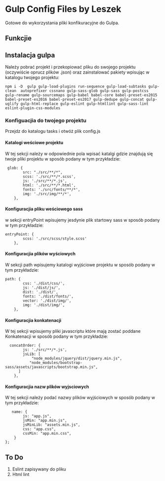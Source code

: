 # Gulp Config Files by Leszek
Gotowe do wykorzystania pliki konfikuracyjne do Gulpa.
## Funkcjie

## Instalacja gulpa
Należy pobrać projekt i przekopiować pliku do swojego projektu (oczywiście oprucz plików .json) oraz zainstalować pakiety wpisując w katalogu twojego projektu:  
```
npm i -D  gulp gulp-load-plugins run-sequence gulp-load-subtasks gulp-clean  autoprefixer cssnano gulp-sass-glob gulp-sass gulp-postcss gulp-rename gulp-sourcemaps gulp-babel babel-core babel-preset-es2015 babel-preset-es2016 babel-preset-es2017 gulp-dedupe gulp-concat gulp-uglify gulp-html-replace gulp-eslint gulp-htmllint gulp-sass-lint eslint-plugin-css-modules 
```
### Konfiguacjia do twojego projektu
Przejdz do katalogu tasks i otwóż plik config.js

#### Katalogi weściowe projektu
W tej sekcji należy w odpowiednie pola wpisać katalgi gdzie znajdują się twoje pliki projektu w sposób podany w tym przykładzie:
```
 glob: {
        src: "./src/**/*",
        scss: './src/**/*.scss',
        js: './src/**/*.js',
        html: './src/**/*.html',
        fonts: './src/fonts/**/*',
        img: './src/img/**/*',
    },
```
#### Konfiguracjia pliku weściowego sass
w sekcji entryPoint wpisujemy jesdynie plik startowy sass w sposób podany w tym przykładzie:
```
entryPoint: {
        scss: './src/scss/style.scss'
    },
```

#### Konfiguracjia plików wyściowych 
W sekcji path wpisujemy katalogi wyjściowe projektu  w sposób podany w tym przykładzie:

```
path: {
        css: './dist/css/',
        js: './dist/js/',
        dist: './dist/',
        fonts: './dist/fonts/',
        vector: './dist/img/',
        img: './dist/img/',
    },
```

#### Konfiguracjia konkatenacji
W tej sekcji wpisujemy pliki javascriptu które mają zostać poddane Konkatenacji w sposób podany w tym przykładzie:
```
  concatOrder: {
        js: './src/**/*.js',
        jsLib: [
            "node_modules/jquery/dist/jquery.min.js",
           "node_modules/bootstrap-sass/assets/javascripts/bootstrap.min.js",
      ]
    },
```

#### Konfiguracjia nazw plików wyjsciowych 
W tej sekcji należy podać nazwy plików wyjściowych  w sposób podany w tym przykładzie:
```
   name: {
        js: "app.js",
        jsMin: "app.min.js",
        jsMinLib: "assets.min.js",
        css: "app.css",
        cssMin: "app.min.css",
    }
};
```

## To Do
1. Eslint zapisywany do pliku 
2. Html lint 
